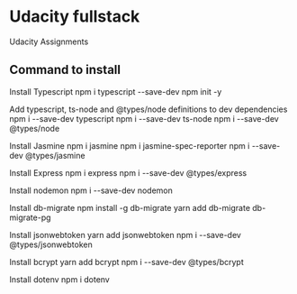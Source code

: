 # Udacity fullstack
Udacity Assignments

## Command to install 
Install Typescript
npm i typescript --save-dev
npm init -y

Add typescript, ts-node and @types/node definitions to dev dependencies
npm i --save-dev typescript
npm i --save-dev ts-node 
npm i --save-dev @types/node

Install Jasmine
npm i jasmine
npm i jasmine-spec-reporter
npm i --save-dev @types/jasmine

Install Express
npm i express
npm i --save-dev @types/express

Install nodemon
npm i --save-dev nodemon

Install db-migrate
npm install -g db-migrate
yarn add db-migrate db-migrate-pg

Install jsonwebtoken
yarn add jsonwebtoken
npm i --save-dev @types/jsonwebtoken

Install bcrypt
yarn add bcrypt
npm i --save-dev @types/bcrypt

Install dotenv
npm i dotenv
